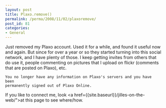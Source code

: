 ```yaml
---
layout: post
title: Plaxo.remove()
permalink: /perma/2008/11/02/plaxoremove/
post_id: 81
categories: 
- General
---
```


Just removed my Plaxo account. Used it for a while, and found it useful now and
again. But since for over a year or so they started turning into this social
network, and I have plenty of those. I keep getting invites from others that do
use it, people commenting on pictures that I upload on flickr (comments that
are posted on Plaxo), etc.

    You no longer have any information on Plaxo's servers and you have been
    permanently signed out of Plaxo Online.

If you like to connect me, look <a
href={{site.baseurl}}/jilles-on-the-web/">at this page to see
where/how</a>.
